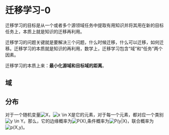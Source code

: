 # 迁移学习-0

迁移学习的目标是从一个或者多个源领域任务中提取有用知识并将其用在新的目标任务上，本质上就是知识的迁移再利用。

迁移学习的问题关键就是要解决三个问题，什么时候迁移，什么可以迁移，如何迁移。迁移学习的本质就是知识的再利用，数学上，迁移学习包含“域”和“任务”两个因素。

迁移学习的本质上来：**最小化源域和目标域的距离**。

## 域



## 分布

对于一个随机变量![X](https://www.zhihu.com/equation?tex=X)，![x \in X](https://www.zhihu.com/equation?tex=x+%5Cin+X)是它的元素，对于每一个元素，都对应一个类别![y \in Y](https://www.zhihu.com/equation?tex=y+%5Cin+Y)。那么，它的边缘概率为![P(X)](https://www.zhihu.com/equation?tex=P%28X%29),条件概率为![P(y|X)](https://www.zhihu.com/equation?tex=P%28y%7CX%29)，联合概率为![p(X,y)](https://www.zhihu.com/equation?tex=p%28X%2Cy%29)。